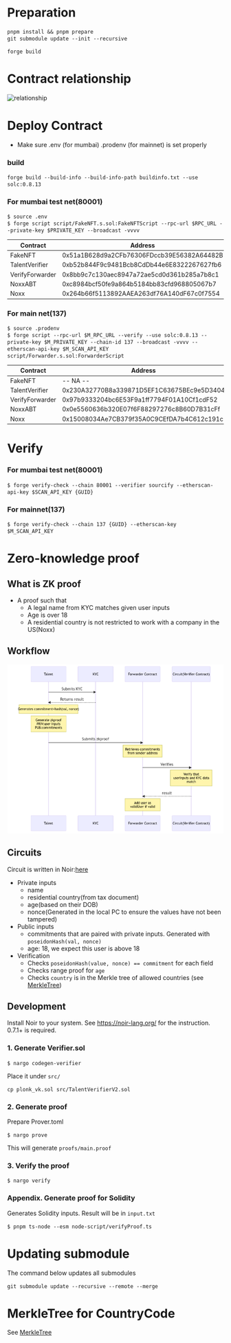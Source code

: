 # Preparation

```
pnpm install && pnpm prepare
git submodule update --init --recursive
```

```
forge build
```

# Contract relationship

![relationship](https://user-images.githubusercontent.com/6277118/192703658-1b8a464d-dc10-4822-8784-1dfc3d992a52.png)

# Deploy Contract

- Make sure .env (for mumbai) .prodenv (for mainnet) is set properly

### build

```
forge build --build-info --build-info-path buildinfo.txt --use solc:0.8.13
```

### For mumbai test net(80001)

```
$ source .env
$ forge script script/FakeNFT.s.sol:FakeNFTScript --rpc-url $RPC_URL --private-key $PRIVATE_KEY --broadcast -vvvv
```

| Contract        | Address                                    |
| --------------- | ------------------------------------------ |
| FakeNFT         | 0x51a1B628d9a2CFb76306FDccb39E56382A64482B |
| TalentVerifier  | 0xb52b844F9c9481Bcb8CdDb44e6E8322267627fb6 |
| VerifyForwarder | 0x8bb9c7c130aec8947a72ae5cd0d361b285a7b8c1 |
| NoxxABT         | 0xc8984bcf50fe9a864b5184bb83cfd968805067b7 |
| Noxx            | 0x264b66f5113892AAEA263df76A140dF67c0f7554 |

### For main net(137)

```
$ source .prodenv
$ forge script --rpc-url $M_RPC_URL --verify --use solc:0.8.13 --private-key $M_PRIVATE_KEY --chain-id 137 --broadcast -vvvv --etherscan-api-key $M_SCAN_API_KEY script/Forwarder.s.sol:ForwarderScript
```

| Contract        | Address                                    |
| --------------- | ------------------------------------------ |
| FakeNFT         | -- NA --                                   |
| TalentVerifier  | 0x230A32770B8a339871D5EF1C63675BEc9e5D3404 |
| VerifyForwarder | 0x97b9333204bc6E53F9a1ff7794F01A10Cf1cdF52 |
| NoxxABT         | 0x0e5560636b320E07f6F88297276c8B60D7B31cFf |
| Noxx            | 0x15008034Ae7CB379f35A0C9CEfDA7b4C612c191c |

# Verify

### For mumbai test net(80001)

```
$ forge verify-check --chain 80001 --verifier sourcify --etherscan-api-key $SCAN_API_KEY {GUID}
```

### For mainnet(137)

```
$ forge verify-check --chain 137 {GUID} --etherscan-key $M_SCAN_API_KEY
```

# Zero-knowledge proof

## What is ZK proof

- A proof such that
  - A legal name from KYC matches given user inputs
  - Age is over 18
  - A residential country is not restricted to work with a company in the US(Noxx)

## Workflow

![](https://github.com/knot-inc/noxx-contract/blob/main/zkp-workflow.png)

## Circuits

Circuit is written in Noir:[here](https://github.com/knot-inc/noxx-contract/blob/main/circuit_v2/src/main.noir)

- Private inputs
  - name
  - residential country(from tax document)
  - age(based on their DOB)
  - nonce(Generated in the local PC to ensure the values have not been tampered)
- Public inputs
  - commitments that are paired with private inputs. Generated with `poseidonHash(val, nonce)`
  - age: 18, we expect this user is above 18
- Verification
  - Checks `poseidonHash(value, nonce) == commitment` for each field
  - Checks range proof for `age`
  - Checks `country` is in the Merkle tree of allowed countries (see [MerkleTree](https://github.com/knot-inc/noxx-contract/blob/main/CountryCodeMerkleTree.md))

## Development

Install Noir to your system. See https://noir-lang.org/ for the instruction. 0.7.1+ is required.

### 1. Generate Verifier.sol

```
$ nargo codegen-verifier
```

Place it under `src/`

```
cp plonk_vk.sol src/TalentVerifierV2.sol
```

### 2. Generate proof

Prepare Prover.toml

```
$ nargo prove
```

This will generate `proofs/main.proof`

### 3. Verify the proof

```
$ nargo verify
```

### Appendix. Generate proof for Solidity

Generates Solidity inputs. Result will be in `input.txt`

```
$ pnpm ts-node --esm node-script/verifyProof.ts
```

# Updating submodule

The command below updates all submodules

```
git submodule update --recursive --remote --merge
```

# MerkleTree for CountryCode

See [MerkleTree](./CountryCodeMerkleTree.md)
